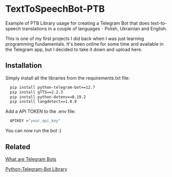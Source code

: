 # TextToSpeechBot-PTB
Example of PTB Library usage for creating a Telegram Bot that does text-to-speech translations in a couple of languages - Polish, Ukrainian and English.

This is one of my first projects I did back when I was just learning programming fundamentals. It's been online for some time and available in the Telegram app, but I decided to take it down and upload here.

## Installation
Simply install all the libraries from the requirements.txt file:
```bash
  pip install python-telegram-bot==12.7
  pip install gTTS==2.2.3
  pip install python-dotenv==0.19.2
  pip install langdetect==1.0.9
```
Add a API TOKEN to the .env file:
```bash
  APIKEY ="your_api_key"
```
You can now run the bot :)

## Related
[What are Telegram Bots](https://core.telegram.org/bots/features)

[Python-Telegram-Bot Library](https://github.com/python-telegram-bot)


